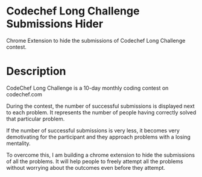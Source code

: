 # Codechef Long Challenge Submissions Hider
Chrome Extension to hide the submissions of Codechef Long Challenge contest.

# Description
CodeChef Long Challenge is a 10-day monthly coding contest on codechef.com

During the contest, the number of successful submissions is displayed next to each problem. It represents the number of people having correctly solved that particular problem. 

If the number of successful submissions is very less, it becomes very demotivating for the participant and they approach problems with a losing mentality.

To overcome this, I am building a chrome extension to hide the submissions of all the problems. It will help people to freely attempt all the problems without worrying about the outcomes even before they attempt.

